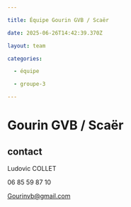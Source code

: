 ```yaml
---

title: Équipe Gourin GVB / Scaër

date: 2025-06-26T14:42:39.370Z

layout: team

categories:

  - équipe

  - groupe-3

---
```


# Gourin GVB / Scaër



## contact 

Ludovic COLLET

06 85 59 87 10

Gourinvb@gmail.com

